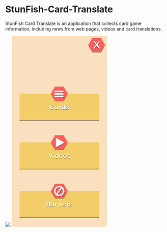 # StunFish-Card-Translate
StunFish Card Translate is an application that collects card game information, including news from web pages, videos and card translations.

<img src="https://github-readme-stats.vercel.app/api/pin/?username=l3allil2onz&repo=StunFish-Card-Translate&theme=tokyonight" height="440" />
<img src="Images/1.png" height="600" /> 
